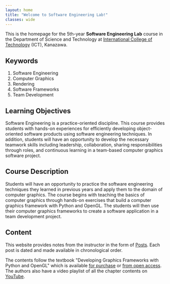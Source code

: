 ```yaml
---
layout: home
title: "Welcome to Software Engineering Lab!"
classes: wide
---
```


This is the homepage for the 5th-year **Software Engineering Lab** course in the Department of Science and Technology at [International College of Technology](https://www.ict-kanazawa.ac.jp/) (ICT), Kanazawa. 

## Keywords
1. Software Engineering
2. Computer Graphics
3. Rendering
4. Software Frameworks
5. Team Development

## Learning Objectives

Software Engineering is a practice-oriented discipline. This course provides students with hands-on experiences for efficiently developing object-oriented software products using software engineering techniques. In addition, students will have an opportunity to develop the necessary teamwork skills including leadership, collaboration, sharing responsibilities through roles, and continuous learning in a team-based computer graphics software project.

## Course Description

Students will have an opportunity to practice the software engineering techniques they learned in previous years and apply them to the domain of computer graphics. The course begins with teaching the basics of computer graphics through hands-on exercises that build a computer graphics framework with Python and OpenGL. The students will then use their computer graphics frameworks to create a software application in a team development project.

## Content

This website provides notes from the instructor in the form of [Posts](./posts/). Each post is dated and made available in chronological order.

The contents follow the textbook "Developing Graphics Frameworks with Python and OpenGL" which is available [for purchase](https://www.routledge.com/Developing-Graphics-Frameworks-with-Python-and-OpenGL/Stemkoski-Pascale/p/book/9780367721800) or [from open access](https://www.taylorfrancis.com/books/oa-mono/10.1201/9781003181378/developing-graphics-frameworks-python-opengl-lee-stemkoski-michael-pascale). The authors also have a video playlist of all the chapter contents on [YouTube](https://www.youtube.com/playlist?list=PLxpdybrffYlPqkCyvvLfvwsaB7CB1r0pV).